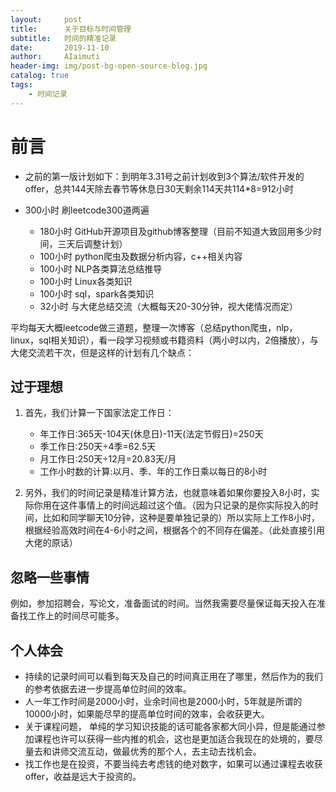 ```yaml
---
layout:     post
title:      关于目标与时间管理
subtitle:   时间的精准记录
date:       2019-11-10
author:     AIaimuti
header-img: img/post-bg-open-source-blog.jpg
catalog: true
tags:
    - 时间记录
---
```


# 前言

+ 之前的第一版计划如下：到明年3.31号之前计划收到3个算法/软件开发的offer，总共144天除去春节等休息日30天剩余114天共114*8=912小时
   
+ 300小时 刷leetcode300道两遍
    + 180小时 GitHub开源项目及github博客整理（目前不知道大致回用多少时间，三天后调整计划）
    + 100小时 python爬虫及数据分析内容，c++相关内容
    + 100小时 NLP各类算法总结推导
    + 100小时 Linux各类知识
    + 100小时 sql，spark各类知识
    + 32小时 与大佬总结交流（大概每天20-30分钟，视大佬情况而定）
   
平均每天大概leetcode做三道题，整理一次博客（总结python爬虫，nlp，linux，sql相关知识），看一段学习视频或书籍资料（两小时以内，2倍播放），与大佬交流若干次，但是这样的计划有几个缺点：


## 过于理想

1. 首先，我们计算一下国家法定工作日：
   + 年工作日:365天-104天(休息日)-11天(法定节假日)=250天 
   + 季工作日:250天÷4季=62.5天
   + 月工作日:250天÷12月=20.83天/月 
   + 工作小时数的计算:以月、季、年的工作日乘以每日的8小时

2. 另外，我们的时间记录是精准计算方法，也就意味着如果你要投入8小时，实际你用在这件事情上的时间远超过这个值。（因为只记录的是你实际投入的时间，比如和同学聊天10分钟，这种是要单独记录的）所以实际上工作8小时，根据经验高效时间在4-6小时之间，根据各个的不同存在偏差。（此处直接引用大佬的原话）

## 忽略一些事情

例如，参加招聘会，写论文，准备面试的时间。当然我需要尽量保证每天投入在准备找工作上的时间尽可能多。

## 个人体会

+ 持续的记录时间可以看到每天及自己的时间真正用在了哪里，然后作为的我们的参考依据去进一步提高单位时间的效率。
+ 人一年工作时间是2000小时，业余时间也是2000小时，5年就是所谓的10000小时，如果能尽早的提高单位时间的效率，会收获更大。
+ 关于课程问题， 单纯的学习知识技能的话可能各家都大同小异，但是能通过参加课程也许可以获得一些内推的机会，这也是更加适合我现在的处境的，要尽量去和讲师交流互动，做最优秀的那个人，去主动去找机会。
+ 找工作也是在投资，不要当纯去考虑钱的绝对数字，如果可以通过课程去收获offer，收益是远大于投资的。
